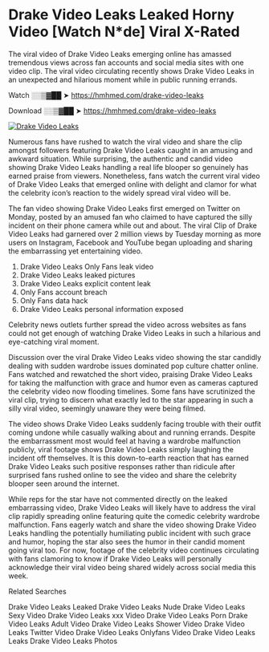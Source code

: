 ﻿# Drake Video Leaks Leaked Horny Video [Watch N*de] Viral X-Rated

The viral video of ﻿Drake Video Leaks emerging online has amassed tremendous views across fan accounts and social media sites with one video clip. The viral video circulating recently shows ﻿Drake Video Leaks in an unexpected and hilarious moment while in public running errands. 

Watch ░░▒▓██ ➤ https://hmhmed.com/drake-video-leaks

Download ░░▒▓██ ➤ https://hmhmed.com/drake-video-leaks

[![Drake Video Leaks](https://i.imgur.com/dJHk4Zq.gif)](https://hmhmed.com/drake-video-leaks)

Numerous fans have rushed to watch the viral video and share the clip amongst followers featuring ﻿Drake Video Leaks caught in an amusing and awkward situation. While surprising, the authentic and candid video showing ﻿Drake Video Leaks handling a real life blooper so genuinely has earned praise from viewers. Nonetheless, fans watch the current viral video of ﻿Drake Video Leaks that emerged online with delight and clamor for what the celebrity icon’s reaction to the widely spread viral video will be.

The fan video showing ﻿Drake Video Leaks first emerged on Twitter on Monday, posted by an amused fan who claimed to have captured the silly incident on their phone camera while out and about. The viral Clip of ﻿Drake Video Leaks had garnered over 2 million views by Tuesday morning as more users on Instagram, Facebook and YouTube began uploading and sharing the embarrassing yet entertaining video. 

1. ﻿Drake Video Leaks Only Fans leak video
2. ﻿Drake Video Leaks leaked pictures
3. ﻿Drake Video Leaks explicit content leak
4. Only Fans account breach
5. Only Fans data hack
6. ﻿Drake Video Leaks personal information exposed

Celebrity news outlets further spread the video across websites as fans could not get enough of watching ﻿Drake Video Leaks in such a hilarious and eye-catching viral moment. 

Discussion over the viral ﻿Drake Video Leaks video showing the star candidly dealing with sudden wardrobe issues dominated pop culture chatter online. Fans watched and rewatched the short video, praising ﻿Drake Video Leaks for taking the malfunction with grace and humor even as cameras captured the celebrity video now flooding timelines. Some fans have scrutinized the viral clip, trying to discern what exactly led to the star appearing in such a silly viral video, seemingly unaware they were being filmed.

The video shows ﻿Drake Video Leaks suddenly facing trouble with their outfit coming undone while casually walking about and running errands. Despite the embarrassment most would feel at having a wardrobe malfunction publicly, viral footage shows ﻿Drake Video Leaks simply laughing the incident off themselves. It is this down-to-earth reaction that has earned ﻿Drake Video Leaks such positive responses rather than ridicule after surprised fans rushed online to see the video and share the celebrity blooper seen around the internet.  

While reps for the star have not commented directly on the leaked embarrassing video, ﻿Drake Video Leaks will likely have to address the viral clip rapidly spreading online featuring quite the comedic celebrity wardrobe malfunction. Fans eagerly watch and share the video showing ﻿Drake Video Leaks handling the potentially humiliating public incident with such grace and humor, hoping the star also sees the humor in their candid moment going viral too. For now, footage of the celebrity video continues circulating with fans clamoring to know if ﻿Drake Video Leaks will personally acknowledge their viral video being shared widely across social media this week.

Related Searches

﻿Drake Video Leaks Leaked
﻿Drake Video Leaks Nude
﻿Drake Video Leaks Sexy Video
﻿Drake Video Leaks xxx Video
﻿Drake Video Leaks Porn
﻿Drake Video Leaks Adult Video
﻿Drake Video Leaks Shower Video
﻿Drake Video Leaks Twitter Video
﻿Drake Video Leaks Onlyfans Video
﻿Drake Video Leaks Leaks
﻿Drake Video Leaks Photos